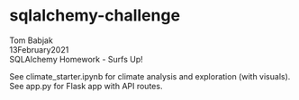 # sqlalchemy-challenge
Tom Babjak   
13February2021   
SQLAlchemy Homework - Surfs Up!

See climate_starter.ipynb for climate analysis and exploration (with visuals).   
See app.py for Flask app with API routes.
